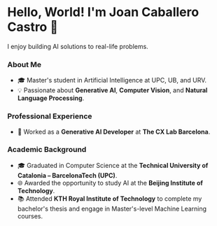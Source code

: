 # Hello, World! I'm Joan Caballero Castro :wave:

I enjoy building AI solutions to real-life problems.

### About Me
- 🎓 Master's student in Artificial Intelligence at UPC, UB, and URV.
- 💡 Passionate about **Generative AI**, **Computer Vision**, and **Natural Language Processing**.

### Professional Experience
- 🚀 Worked as a **Generative AI Developer** at **The CX Lab Barcelona**.

### Academic Background
- 🎓 Graduated in Computer Science at the **Technical University of Catalonia – BarcelonaTech (UPC)**.
- 🌐 Awarded the opportunity to study AI at the **Beijing Institute of Technology**.
- 📚 Attended **KTH Royal Institute of Technology** to complete my bachelor's thesis and engage in Master's-level Machine Learning courses.
